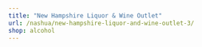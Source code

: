 ```yaml
---
title: "New Hampshire Liquor & Wine Outlet"
url: /nashua/new-hampshire-liquor-and-wine-outlet-3/
shop: alcohol
---
```

